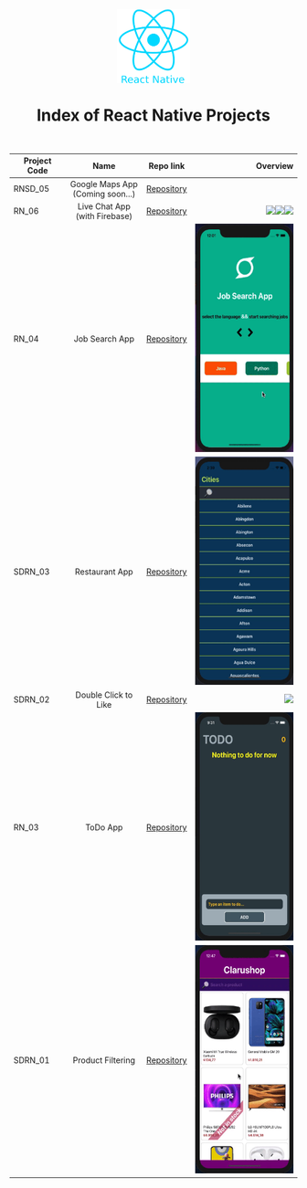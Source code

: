 

<p align="center"> 
    <img align="center" src='logo_rn.png' height=130>
    <h1 align="center">Index of React Native Projects</h1>
</p> 
<br/>
  
  | Project Code | Name     | Repo link                                                      |           Overview                  |
  |--------------|:--------:|:--------------------------------------------------------------:|------------------------------------:|
  |RNSD_05     |Google Maps App<br/>(Coming soon...)| [Repository](https://github.com/SemihDurmus/RNSD_05_Google_Maps)||
  |RN_06     |Live Chat App <br/>(with Firebase)| [Repository](https://github.com/SemihDurmus/RN_06_Live_Chat_Firebase)|<img src="img/login.gif" height="400"><img src="img/signup.gif" height="400"><img src="img/chat.gif" height="400">|
  |RN_04     |Job Search App| [Repository](https://github.com/SemihDurmus/RN_04_Job_Search_App)|<img src="img/jobsearch.gif" height="400">|
  |SDRN_03     |Restaurant App| [Repository](https://github.com/SemihDurmus/SDRN_03_Restaurant_App.git)|<img src="img/rest1.gif" height="400">|
  |SDRN_02     |Double Click to Like| [Repository](https://github.com/SemihDurmus/SDRN_02_Double_Click_to_Like.git)|<img src="img/doubleClick.gif" height="400">|
  | RN_03        | ToDo App | [Repository](https://github.com/SemihDurmus/RN_03_ToDo_App.git)|<img src="img/todo.gif" height="400">|
  | SDRN_01      | Product Filtering | [Repository](https://github.com/SemihDurmus/SDRN_01_Product_Filtering.git)|<img src="img/Clarushop1.gif" height="400">|
  
  



